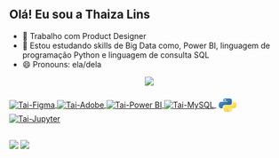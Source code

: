 ## Olá! Eu sou a Thaiza Lins


- 🔭 Trabalho com Product Designer
- 🌱 Estou estudando skills de Big Data como, Power BI, linguagem de programação Python e linguagem de consulta SQL
- 😄 Pronouns: ela/dela

<div align="center">
  <a href="https://github.com/taizalins">
  <img height="180em" src="https://github-readme-stats.vercel.app/api?username=taizalins&show_icons=true&theme=dracula&include_all_commits=true&count_private=true"/>
  
</div>
<div style="display: inline_block"><br>
  <img align="center" alt="Tai-Figma" height="30" width="40" src="https://cdn.jsdelivr.net/gh/devicons/devicon/icons/figma/figma-original.svg" />          
   <img align="center" alt="Tai-Adobe" height="30" width="40" src="https://cdn.jsdelivr.net/gh/devicons/devicon/icons/xd/xd-line.svg" />
  <img align="center" alt="Tai-Power BI" height="40" width="40" src="https://img.icons8.com/color/48/000000/power-bi.png"/>          
  <img align="center" alt="Tai-MySQL" height="30" width="40" src="https://cdn.jsdelivr.net/gh/devicons/devicon/icons/mysql/mysql-original.svg" />
  <img align="center" alt="Tai-Python" height="30" width="40" src="https://raw.githubusercontent.com/devicons/devicon/master/icons/python/python-original.svg">
  <img align="center" alt= "Tai-Jupyter" height="30" width="40" src="https://cdn.jsdelivr.net/gh/devicons/devicon/icons/jupyter/jupyter-original-wordmark.svg" />      
 </div>
  
  ##
  
  <div> 
  
  <a href="https://www.linkedin.com/in/thaiza-lins/" target="_blank"><img src="https://img.shields.io/badge/-LinkedIn-%230077B5?style=for-the-badge&logo=linkedin&logoColor=white" target="_blank"></a> 
    <a href="https://medium.com/@taizalins" target="_blank"><img src="https://img.shields.io/badge/Medium-12100E?style=for-the-badge&logo=medium&logoColor=white" target="_blank"></a>
 </div>

 
